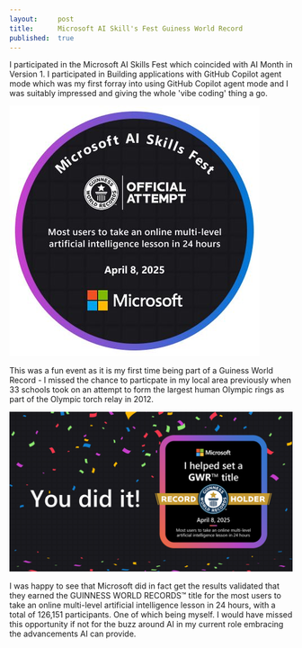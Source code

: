 ```yaml
---
layout:     post
title:      Microsoft AI Skill's Fest Guiness World Record
published:  true
---
```


I participated in the Microsoft AI Skills Fest which coincided with AI Month in Version 1. I participated in Building applications with GitHub Copilot agent mode which was my first forray into using GitHub Copilot agent mode and I was suitably impressed and giving the whole 'vibe coding' thing a go. 

![SkillsFestBadge](/assets/skillsfest.jfif)

This was a fun event as it is my first time being part of a Guiness World Record - I missed the chance to particpate in my local area previously when 33 schools took on an attempt to form the largest human Olympic rings as part of the Olympic torch relay in 2012. 

![AISkillsFestSuccessfulAttempt](/assets/AISkillsFestComplete.png)

I was happy to see that Microsoft did in fact get the results validated that they earned the GUINNESS WORLD RECORDS™ title for the most users to take an online multi-level artificial intelligence lesson in 24 hours, with a total of 126,151 participants. One of which being myself. I would have missed this opportunity if not for the buzz around AI in my current role embracing the advancements AI can provide. 